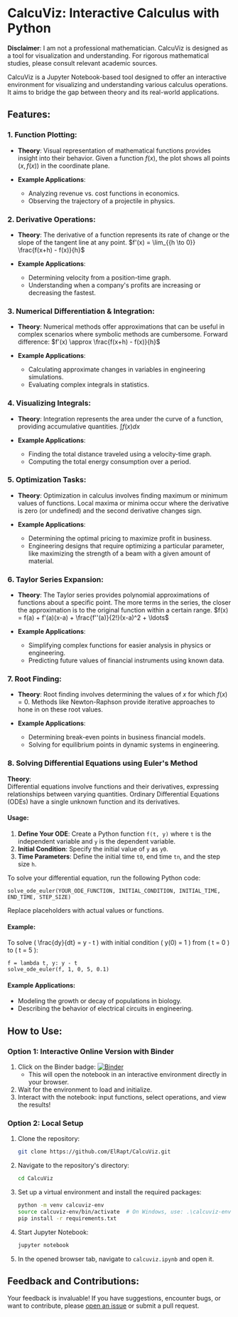 # CalcuViz: Interactive Calculus with Python

**Disclaimer**: I am not a professional mathematician. CalcuViz is designed as a tool for visualization and understanding. For rigorous mathematical studies, please consult relevant academic sources.

CalcuViz is a Jupyter Notebook-based tool designed to offer an interactive environment for visualizing and understanding various calculus operations. It aims to bridge the gap between theory and its real-world applications.

## Features:

### 1. **Function Plotting**:

- **Theory**: Visual representation of mathematical functions provides insight into their behavior. Given a function $f(x)$, the plot shows all points $(x, f(x))$ in the coordinate plane.
  
- **Example Applications**: 
    - Analyzing revenue vs. cost functions in economics.
    - Observing the trajectory of a projectile in physics.

### 2. **Derivative Operations**:

- **Theory**: The derivative of a function represents its rate of change or the slope of the tangent line at any point. $f'(x) = \lim_{{h \to 0}} \frac{f(x+h) - f(x)}{h}$

- **Example Applications**:
    - Determining velocity from a position-time graph.
    - Understanding when a company's profits are increasing or decreasing the fastest.

### 3. **Numerical Differentiation & Integration**:

- **Theory**: Numerical methods offer approximations that can be useful in complex scenarios where symbolic methods are cumbersome. Forward difference: $f'(x) \approx \frac{f(x+h) - f(x)}{h}$

- **Example Applications**:
    - Calculating approximate changes in variables in engineering simulations.
    - Evaluating complex integrals in statistics.

### 4. **Visualizing Integrals**:

- **Theory**: Integration represents the area under the curve of a function, providing accumulative quantities. $\int f(x) dx$

- **Example Applications**:
    - Finding the total distance traveled using a velocity-time graph.
    - Computing the total energy consumption over a period.

### 5. **Optimization Tasks**:

- **Theory**: Optimization in calculus involves finding maximum or minimum values of functions. Local maxima or minima occur where the derivative is zero (or undefined) and the second derivative changes sign.

- **Example Applications**:
    - Determining the optimal pricing to maximize profit in business.
    - Engineering designs that require optimizing a particular parameter, like maximizing the strength of a beam with a given amount of material.

### 6. **Taylor Series Expansion**:

- **Theory**: The Taylor series provides polynomial approximations of functions about a specific point. The more terms in the series, the closer the approximation is to the original function within a certain range. $f(x) = f(a) + f'(a)(x-a) + \frac{f''(a)}{2!}(x-a)^2 + \ldots$

- **Example Applications**:
    - Simplifying complex functions for easier analysis in physics or engineering.
    - Predicting future values of financial instruments using known data.

### 7. **Root Finding**:

- **Theory**: Root finding involves determining the values of $x$ for which $f(x) = 0$. Methods like Newton-Raphson provide iterative approaches to hone in on these root values.

- **Example Applications**:
    - Determining break-even points in business financial models.
    - Solving for equilibrium points in dynamic systems in engineering.

### 8. Solving Differential Equations using Euler's Method

**Theory**:  
Differential equations involve functions and their derivatives, expressing relationships between varying quantities. Ordinary Differential Equations (ODEs) have a single unknown function and its derivatives.

#### Usage:

1. **Define Your ODE**: Create a Python function `f(t, y)` where `t` is the independent variable and `y` is the dependent variable.
2. **Initial Condition**: Specify the initial value of `y` as `y0`.
3. **Time Parameters**: Define the initial time `t0`, end time `tn`, and the step size `h`.

To solve your differential equation, run the following Python code:

    solve_ode_euler(YOUR_ODE_FUNCTION, INITIAL_CONDITION, INITIAL_TIME, END_TIME, STEP_SIZE)

Replace placeholders with actual values or functions.

#### Example:

To solve \( \frac{dy}{dt} = y - t \) with initial condition \( y(0) = 1 \) from \( t = 0 \) to \( t = 5 \):

    f = lambda t, y: y - t
    solve_ode_euler(f, 1, 0, 5, 0.1)

#### Example Applications:

- Modeling the growth or decay of populations in biology.
- Describing the behavior of electrical circuits in engineering.


## How to Use:

### Option 1: Interactive Online Version with Binder

1. Click on the Binder badge: [![Binder](https://mybinder.org/badge_logo.svg)](https://mybinder.org/v2/gh/ElRapt/CalcuViz/main?filepath=calcuviz.ipynb)
    - This will open the notebook in an interactive environment directly in your browser.
2. Wait for the environment to load and initialize.
3. Interact with the notebook: input functions, select operations, and view the results!

### Option 2: Local Setup

1. Clone the repository:
    ```bash
    git clone https://github.com/ElRapt/CalcuViz.git
    ```
2. Navigate to the repository's directory:
    ```bash
    cd CalcuViz
    ```
3. Set up a virtual environment and install the required packages:
    ```bash
    python -m venv calcuviz-env
    source calcuviz-env/bin/activate  # On Windows, use: .\calcuviz-env\Scripts\activate
    pip install -r requirements.txt
    ```
4. Start Jupyter Notebook:
    ```bash
    jupyter notebook
    ```
5. In the opened browser tab, navigate to `calcuviz.ipynb` and open it.

## Feedback and Contributions:

Your feedback is invaluable! If you have suggestions, encounter bugs, or want to contribute, please [open an issue](https://github.com/ElRapt/CalcuViz/issues) or submit a pull request.
